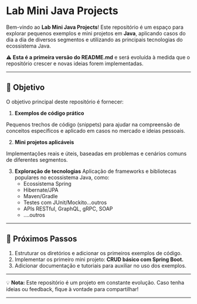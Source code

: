 # Lab Mini Java Projects

Bem-vindo ao **Lab Mini Java Projects**! Este repositório é um espaço para explorar pequenos exemplos e mini projetos em **Java**, aplicando casos do dia a dia de diversos segmentos e utilizando as principais tecnologias do ecossistema Java.

⚠️ **Esta é a primeira versão do README.md** e será evoluída à medida que o repositório crescer e novas ideias forem implementadas.

---

## 🚀 Objetivo

O objetivo principal deste repositório é fornecer:

1. **Exemplos de código prático**

Pequenos trechos de código (snippets) para ajudar na compreensão de conceitos específicos e aplicado em casos no mercado e ideias pessoais.

2. **Mini projetos aplicáveis**

Implementações reais e úteis, baseadas em problemas e cenários comuns de diferentes segmentos.

3. **Exploração de tecnologias**
   Aplicação de frameworks e bibliotecas populares no ecossistema Java, como:
   - Ecossistema Spring
   - Hibernate/JPA
   - Maven/Gradle
   - Testes com JUnit/Mockito...outros
   - APIs RESTful, GraphQL, gRPC, SOAP
   - ....outros

---

## 📅 Próximos Passos

1. Estruturar os diretórios e adicionar os primeiros exemplos de código.
2. Implementar os primeiro mini projeto: **CRUD básico com Spring Boot.**
3. Adicionar documentação e tutoriais para auxiliar no uso dos exemplos.

---

💡 **Nota:** Este repositório é um projeto em constante evolução. Caso tenha ideias ou feedback, fique à vontade para compartilhar!

---
